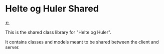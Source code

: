 # Helte og Huler Shared

[<-](../readme.md)

This is the shared class library for "Helte og Huler".

It contains classes and models meant to be shared between the client and server.
